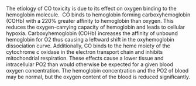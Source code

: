 The etiology of CO toxicity is due to its effect on oxygen binding to the hemoglobin molecule.  CO binds to hemoglobin forming carboxyhemoglobin (COHb) with a 220% greater affinity to hemoglobin than oxygen. This reduces the oxygen-carrying capacity of hemoglobin and leads to cellular hypoxia. Carboxyhemoglobin (COHb) increases the affinity of unbound hemoglobin for O2 thus causing a leftward shift in the oxyhemoglobin dissociation curve. Additionally, CO binds to the heme moiety of the cytochrome c oxidase in the electron transport chain and inhibits mitochondrial respiration. These effects cause a lower tissue and intracellular PO2 than would otherwise be expected for a given blood oxygen concentration. The hemoglobin concentration and the PO2 of blood may be normal, but the oxygen content of the blood is reduced significantly.